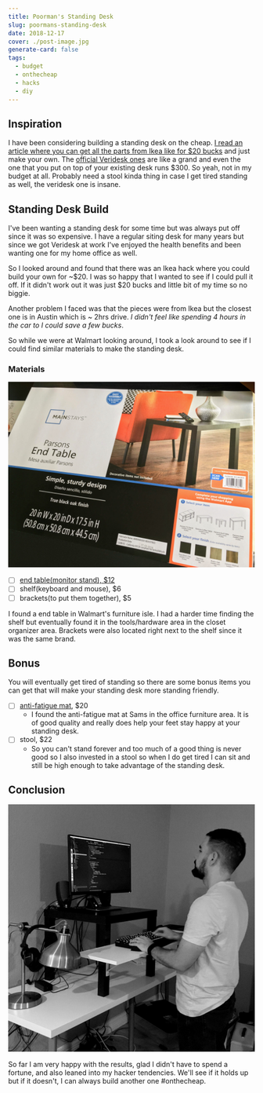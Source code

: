```yaml
---
title: Poorman's Standing Desk
slug: poormans-standing-desk
date: 2018-12-17
cover: ./post-image.jpg
generate-card: false
tags:
  - budget
  - onthecheap
  - hacks
  - diy
---
```


<!-- TODO: Add cover image -->

## Inspiration

I have been considering building a standing desk on the cheap. [I read an article where you can get all the parts from Ikea like for \$20 bucks](http://iamnotaprogrammer.com/Ikea-Standing-desk-for-22-dollars.html) and just make your own. The [official Veridesk ones](https://www.amazon.com/VARIDESK-Height-Adjustable-Standing-Desk-Pro/dp/B00BBFXBF4) are like a grand and even the one that you put on top of your existing desk runs \$300. So yeah, not in my budget at all. Probably need a stool kinda thing in case I get tired standing as well, the veridesk one is insane.

## Standing Desk Build

<!-- TODO: Add image -->

I've been wanting a standing desk for some time but was always put off since it was so expensive. I have a regular siting desk for many years but since we got Veridesk at work I've enjoyed the health benefits and been wanting one for my home office as well.

So I looked around and found that there was an Ikea hack where you could build your own for ~$20. I was so happy that I wanted to see if I could pull it off. If it didn't work out it was just $20 bucks and little bit of my time so no biggie.

Another problem I faced was that the pieces were from Ikea but the closest one is in Austin which is ~ 2hrs drive. _I didn't feel like spending 4 hours in the car to I could save a few bucks_.

So while we were at Walmart looking around, I took a look around to see if I could find similar materials to make the standing desk.

### Materials

![end table from Walmart](./end-table.jpg)

- [ ] [end table(monitor stand), \$12](https://www.walmart.com/ip/Mainstays-Parsons-End-Table-Multiple-Colors/47827019)
- [ ] shelf(keyboard and mouse), \$6
- [ ] brackets(to put them together), \$5

I found a end table in Walmart's furniture isle. I had a harder time finding the shelf but eventually found it in the tools/hardware area in the closet organizer area. Brackets were also located right next to the shelf since it was the same brand.

## Bonus

You will eventually get tired of standing so there are some bonus items you can get that will make your standing desk more standing friendly.

- [ ] [anti-fatigue mat](https://www.samsclub.com/sams/comfort-mat-20-x-39-black/prod20640234.ip), \$20
  - I found the anti-fatigue mat at Sams in the office furniture area. It is of good quality and really does help your feet stay happy at your standing desk.
- [ ] stool, \$22
  - So you can't stand forever and too much of a good thing is never good so I also invested in a stool so when I do get tired I can sit and still be high enough to take advantage of the standing desk.

## Conclusion

![happy dev](./standing-desk.jpg)

So far I am very happy with the results, glad I didn't have to spend a fortune, and also leaned into my hacker tendencies. We'll see if it holds up but if it doesn't, I can always build another one #onthecheap.
